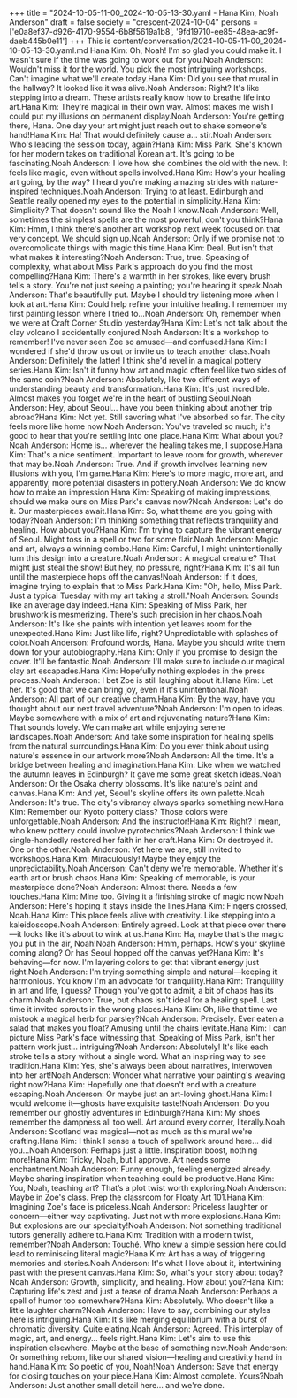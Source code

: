 +++
title = "2024-10-05-11-00_2024-10-05-13-30.yaml - Hana Kim, Noah Anderson"
draft = false
society = "crescent-2024-10-04"
persons = ['e0a8ef37-d926-4170-9554-6b8f5619a1b8', '9fd19710-ee85-48ea-ac9f-daeb445b0e11']
+++
This is content/conversation/2024-10-05-11-00_2024-10-05-13-30.yaml.md
Hana Kim: Oh, Noah! I'm so glad you could make it. I wasn't sure if the time was going to work out for you.Noah Anderson: Wouldn't miss it for the world. You pick the most intriguing workshops. Can't imagine what we'll create today.Hana Kim: Did you see that mural in the hallway? It looked like it was alive.Noah Anderson: Right? It's like stepping into a dream. These artists really know how to breathe life into art.Hana Kim: They're magical in their own way. Almost makes me wish I could put my illusions on permanent display.Noah Anderson: You're getting there, Hana. One day your art might just reach out to shake someone's hand!Hana Kim: Ha! That would definitely cause a... stir.Noah Anderson: Who's leading the session today, again?Hana Kim: Miss Park. She's known for her modern takes on traditional Korean art. It's going to be fascinating.Noah Anderson: I love how she combines the old with the new. It feels like magic, even without spells involved.Hana Kim: How's your healing art going, by the way? I heard you're making amazing strides with nature-inspired techniques.Noah Anderson: Trying to at least. Edinburgh and Seattle really opened my eyes to the potential in simplicity.Hana Kim: Simplicity? That doesn't sound like the Noah I know.Noah Anderson: Well, sometimes the simplest spells are the most powerful, don't you think?Hana Kim: Hmm, I think there's another art workshop next week focused on that very concept. We should sign up.Noah Anderson: Only if we promise not to overcomplicate things with magic this time.Hana Kim: Deal. But isn't that what makes it interesting?Noah Anderson: True, true. Speaking of complexity, what about Miss Park's approach do you find the most compelling?Hana Kim: There's a warmth in her strokes, like every brush tells a story. You're not just seeing a painting; you're hearing it speak.Noah Anderson: That's beautifully put. Maybe I should try listening more when I look at art.Hana Kim: Could help refine your intuitive healing. I remember my first painting lesson where I tried to...Noah Anderson: Oh, remember when we were at Craft Corner Studio yesterday?Hana Kim: Let's not talk about the clay volcano I accidentally conjured.Noah Anderson: It's a workshop to remember! I've never seen Zoe so amused—and confused.Hana Kim: I wondered if she'd throw us out or invite us to teach another class.Noah Anderson: Definitely the latter! I think she'd revel in a magical pottery series.Hana Kim: Isn't it funny how art and magic often feel like two sides of the same coin?Noah Anderson: Absolutely, like two different ways of understanding beauty and transformation.Hana Kim: It's just incredible. Almost makes you forget we're in the heart of bustling Seoul.Noah Anderson: Hey, about Seoul... have you been thinking about another trip abroad?Hana Kim: Not yet. Still savoring what I've absorbed so far. The city feels more like home now.Noah Anderson: You've traveled so much; it's good to hear that you're settling into one place.Hana Kim: What about you?Noah Anderson: Home is... wherever the healing takes me, I suppose.Hana Kim: That's a nice sentiment. Important to leave room for growth, wherever that may be.Noah Anderson: True. And if growth involves learning new illusions with you, I'm game.Hana Kim: Here's to more magic, more art, and apparently, more potential disasters in pottery.Noah Anderson: We do know how to make an impression!Hana Kim: Speaking of making impressions, should we make ours on Miss Park's canvas now?Noah Anderson: Let's do it. Our masterpieces await.Hana Kim: So, what theme are you going with today?Noah Anderson: I'm thinking something that reflects tranquility and healing. How about you?Hana Kim: I'm trying to capture the vibrant energy of Seoul. Might toss in a spell or two for some flair.Noah Anderson: Magic and art, always a winning combo.Hana Kim: Careful, I might unintentionally turn this design into a creature.Noah Anderson: A magical creature? That might just steal the show! But hey, no pressure, right?Hana Kim: It's all fun until the masterpiece hops off the canvas!Noah Anderson: If it does, imagine trying to explain that to Miss Park.Hana Kim: "Oh, hello, Miss Park. Just a typical Tuesday with my art taking a stroll."Noah Anderson: Sounds like an average day indeed.Hana Kim: Speaking of Miss Park, her brushwork is mesmerizing. There's such precision in her chaos.Noah Anderson: It's like she paints with intention yet leaves room for the unexpected.Hana Kim: Just like life, right? Unpredictable with splashes of color.Noah Anderson: Profound words, Hana. Maybe you should write them down for your autobiography.Hana Kim: Only if you promise to design the cover. It'll be fantastic.Noah Anderson: I'll make sure to include our magical clay art escapades.Hana Kim: Hopefully nothing explodes in the press process.Noah Anderson: I bet Zoe is still laughing about it.Hana Kim: Let her. It's good that we can bring joy, even if it's unintentional.Noah Anderson: All part of our creative charm.Hana Kim: By the way, have you thought about our next travel adventure?Noah Anderson: I'm open to ideas. Maybe somewhere with a mix of art and rejuvenating nature?Hana Kim: That sounds lovely. We can make art while enjoying serene landscapes.Noah Anderson: And take some inspiration for healing spells from the natural surroundings.Hana Kim: Do you ever think about using nature's essence in our artwork more?Noah Anderson: All the time. It's a bridge between healing and imagination.Hana Kim: Like when we watched the autumn leaves in Edinburgh? It gave me some great sketch ideas.Noah Anderson: Or the Osaka cherry blossoms. It's like nature's paint and canvas.Hana Kim: And yet, Seoul's skyline offers its own palette.Noah Anderson: It's true. The city's vibrancy always sparks something new.Hana Kim: Remember our Kyoto pottery class? Those colors were unforgettable.Noah Anderson: And the instructor!Hana Kim: Right? I mean, who knew pottery could involve pyrotechnics?Noah Anderson: I think we single-handedly restored her faith in her craft.Hana Kim: Or destroyed it. One or the other.Noah Anderson: Yet here we are, still invited to workshops.Hana Kim: Miraculously! Maybe they enjoy the unpredictability.Noah Anderson: Can't deny we're memorable. Whether it's earth art or brush chaos.Hana Kim: Speaking of memorable, is your masterpiece done?Noah Anderson: Almost there. Needs a few touches.Hana Kim: Mine too. Giving it a finishing stroke of magic now.Noah Anderson: Here's hoping it stays inside the lines.Hana Kim: Fingers crossed, Noah.Hana Kim: This place feels alive with creativity. Like stepping into a kaleidoscope.Noah Anderson: Entirely agreed. Look at that piece over there—it looks like it's about to wink at us.Hana Kim: Ha, maybe that's the magic you put in the air, Noah!Noah Anderson: Hmm, perhaps. How's your skyline coming along? Or has Seoul hopped off the canvas yet?Hana Kim: It's behaving—for now. I'm layering colors to get that vibrant energy just right.Noah Anderson: I'm trying something simple and natural—keeping it harmonious. You know I'm an advocate for tranquility.Hana Kim: Tranquility in art and life, I guess? Though you've got to admit, a bit of chaos has its charm.Noah Anderson: True, but chaos isn't ideal for a healing spell. Last time it invited sprouts in the wrong places.Hana Kim: Oh, like that time we mistook a magical herb for parsley?Noah Anderson: Precisely. Ever eaten a salad that makes you float? Amusing until the chairs levitate.Hana Kim: I can picture Miss Park's face witnessing that. Speaking of Miss Park, isn't her pattern work just... intriguing?Noah Anderson: Absolutely! It's like each stroke tells a story without a single word. What an inspiring way to see tradition.Hana Kim: Yes, she's always been about narratives, interwoven into her art!Noah Anderson: Wonder what narrative your painting's weaving right now?Hana Kim: Hopefully one that doesn't end with a creature escaping.Noah Anderson: Or maybe just an art-loving ghost.Hana Kim: I would welcome it—ghosts have exquisite taste!Noah Anderson: Do you remember our ghostly adventures in Edinburgh?Hana Kim: My shoes remember the dampness all too well. Art around every corner, literally.Noah Anderson: Scotland was magical—not as much as this mural we're crafting.Hana Kim: I think I sense a touch of spellwork around here... did you...Noah Anderson: Perhaps just a little. Inspiration boost, nothing more!Hana Kim: Tricky, Noah, but I approve. Art needs some enchantment.Noah Anderson: Funny enough, feeling energized already. Maybe sharing inspiration when teaching could be productive.Hana Kim: You, Noah, teaching art? That’s a plot twist worth exploring.Noah Anderson: Maybe in Zoe's class. Prep the classroom for Floaty Art 101.Hana Kim: Imagining Zoe's face is priceless.Noah Anderson: Priceless laughter or concern—either way captivating. Just not with more explosions.Hana Kim: But explosions are our specialty!Noah Anderson: Not something traditional tutors generally adhere to.Hana Kim: Tradition with a modern twist, remember?Noah Anderson: Touché. Who knew a simple session here could lead to reminiscing literal magic?Hana Kim: Art has a way of triggering memories and stories.Noah Anderson: It's what I love about it, intertwining past with the present canvas.Hana Kim: So, what's your story about today?Noah Anderson: Growth, simplicity, and healing. How about you?Hana Kim: Capturing life's zest and just a tease of drama.Noah Anderson: Perhaps a spell of humor too somewhere?Hana Kim: Absolutely. Who doesn't like a little laughter charm?Noah Anderson: Have to say, combining our styles here is intriguing.Hana Kim: It's like merging equilibrium with a burst of chromatic diversity. Quite elating.Noah Anderson: Agreed. This interplay of magic, art, and energy... feels right.Hana Kim: Let's aim to use this inspiration elsewhere. Maybe at the base of something new.Noah Anderson: Or something reborn, like our shared vision—healing and creativity hand in hand.Hana Kim: So poetic of you, Noah!Noah Anderson: Save that energy for closing touches on your piece.Hana Kim: Almost complete. Yours?Noah Anderson: Just another small detail here... and we're done.